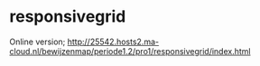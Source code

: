 # responsivegrid
Online version;
http://25542.hosts2.ma-cloud.nl/bewijzenmap/periode1.2/pro1/responsivegrid/index.html
